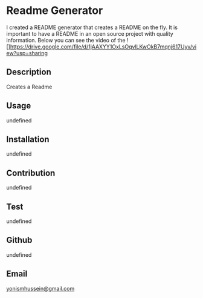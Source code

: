 # Readme Generator
  I created a README generator that creates a README on the fly. It is important to have a README in an open source project with quality information. 
  Below you can see the video of the ![]https://drive.google.com/file/d/1jAAXYY1OxLsOqvlLKwOkB7mqnj617Uyv/view?usp=sharing
  
  ## Description
  Creates a Readme
  ## Usage
  undefined
  ## Installation
  undefined
  ## Contribution
  undefined
  ## Test
  undefined
  ## Github
  undefined
  ## Email
  yonismhussein@gmail.com

